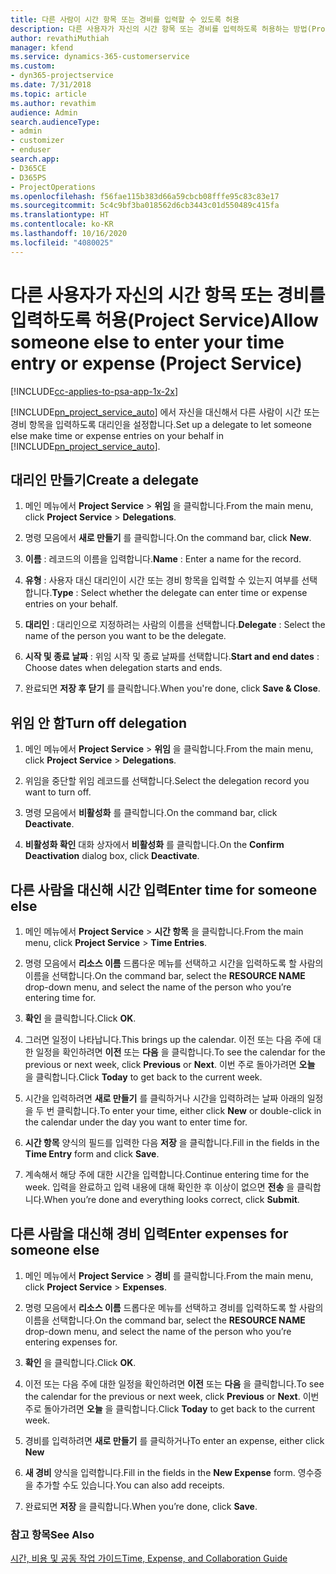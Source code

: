 ```yaml
---
title: 다른 사람이 시간 항목 또는 경비를 입력할 수 있도록 허용
description: 다른 사용자가 자신의 시간 항목 또는 경비를 입력하도록 허용하는 방법(Project Service)
author: revathiMuthiah
manager: kfend
ms.service: dynamics-365-customerservice
ms.custom:
- dyn365-projectservice
ms.date: 7/31/2018
ms.topic: article
ms.author: revathim
audience: Admin
search.audienceType:
- admin
- customizer
- enduser
search.app:
- D365CE
- D365PS
- ProjectOperations
ms.openlocfilehash: f56fae115b383d66a59cbcb08fffe95c83c83e17
ms.sourcegitcommit: 5c4c9bf3ba018562d6cb3443c01d550489c415fa
ms.translationtype: HT
ms.contentlocale: ko-KR
ms.lasthandoff: 10/16/2020
ms.locfileid: "4080025"
---
```

# <a name="allow-someone-else-to-enter-your-time-entry-or-expense-project-service"></a><span data-ttu-id="08870-103">다른 사용자가 자신의 시간 항목 또는 경비를 입력하도록 허용(Project Service)</span><span class="sxs-lookup"><span data-stu-id="08870-103">Allow someone else to enter your time entry or expense (Project Service)</span></span>

[!INCLUDE[cc-applies-to-psa-app-1x-2x](../includes/cc-applies-to-psa-app-1x-2x.md)]

<span data-ttu-id="08870-104">[!INCLUDE[pn_project_service_auto](../includes/pn-project-service-auto.md)] 에서 자신을 대신해서 다른 사람이 시간 또는 경비 항목을 입력하도록 대리인을 설정합니다.</span><span class="sxs-lookup"><span data-stu-id="08870-104">Set up a delegate to let someone else make time or expense entries on your behalf in [!INCLUDE[pn_project_service_auto](../includes/pn-project-service-auto.md)].</span></span>  
  
## <a name="create-a-delegate"></a><span data-ttu-id="08870-105">대리인 만들기</span><span class="sxs-lookup"><span data-stu-id="08870-105">Create a delegate</span></span>  
  
1.  <span data-ttu-id="08870-106">메인 메뉴에서 **Project Service** > **위임** 을 클릭합니다.</span><span class="sxs-lookup"><span data-stu-id="08870-106">From the main menu, click **Project Service** > **Delegations**.</span></span>  
  
2.  <span data-ttu-id="08870-107">명령 모음에서 **새로 만들기** 를 클릭합니다.</span><span class="sxs-lookup"><span data-stu-id="08870-107">On the command bar, click **New**.</span></span>  
  
3. <span data-ttu-id="08870-108">**이름** : 레코드의 이름을 입력합니다.</span><span class="sxs-lookup"><span data-stu-id="08870-108">**Name** : Enter a name for the record.</span></span>  
  
4. <span data-ttu-id="08870-109">**유형** : 사용자 대신 대리인이 시간 또는 경비 항목을 입력할 수 있는지 여부를 선택합니다.</span><span class="sxs-lookup"><span data-stu-id="08870-109">**Type** : Select whether the delegate can enter time or expense entries on your behalf.</span></span>  
  
5. <span data-ttu-id="08870-110">**대리인** : 대리인으로 지정하려는 사람의 이름을 선택합니다.</span><span class="sxs-lookup"><span data-stu-id="08870-110">**Delegate** : Select the name of the person you want to be the delegate.</span></span>  
  
6. <span data-ttu-id="08870-111">**시작 및 종료 날짜** : 위임 시작 및 종료 날짜를 선택합니다.</span><span class="sxs-lookup"><span data-stu-id="08870-111">**Start and end dates** : Choose dates when delegation starts and ends.</span></span>  
  
7.  <span data-ttu-id="08870-112">완료되면 **저장 후 닫기** 를 클릭합니다.</span><span class="sxs-lookup"><span data-stu-id="08870-112">When you're done, click **Save & Close**.</span></span>  
  
## <a name="turn-off-delegation"></a><span data-ttu-id="08870-113">위임 안 함</span><span class="sxs-lookup"><span data-stu-id="08870-113">Turn off delegation</span></span>  
  
1.  <span data-ttu-id="08870-114">메인 메뉴에서 **Project Service** > **위임** 을 클릭합니다.</span><span class="sxs-lookup"><span data-stu-id="08870-114">From the main menu, click **Project Service** > **Delegations**.</span></span>  
  
2.  <span data-ttu-id="08870-115">위임을 중단할 위임 레코드를 선택합니다.</span><span class="sxs-lookup"><span data-stu-id="08870-115">Select the delegation record you want to turn off.</span></span>  
  
3.  <span data-ttu-id="08870-116">명령 모음에서 **비활성화** 를 클릭합니다.</span><span class="sxs-lookup"><span data-stu-id="08870-116">On the command bar, click **Deactivate**.</span></span>  
  
4.  <span data-ttu-id="08870-117">**비활성화 확인** 대화 상자에서 **비활성화** 를 클릭합니다.</span><span class="sxs-lookup"><span data-stu-id="08870-117">On the **Confirm Deactivation** dialog box, click **Deactivate**.</span></span>  
  
## <a name="enter-time-for-someone-else"></a><span data-ttu-id="08870-118">다른 사람을 대신해 시간 입력</span><span class="sxs-lookup"><span data-stu-id="08870-118">Enter time for someone else</span></span>  
  
1.  <span data-ttu-id="08870-119">메인 메뉴에서 **Project Service** > **시간 항목** 을 클릭합니다.</span><span class="sxs-lookup"><span data-stu-id="08870-119">From the main menu, click **Project Service** > **Time Entries**.</span></span>  
  
2.  <span data-ttu-id="08870-120">명령 모음에서 **리소스 이름** 드롭다운 메뉴를 선택하고 시간을 입력하도록 할 사람의 이름을 선택합니다.</span><span class="sxs-lookup"><span data-stu-id="08870-120">On the command bar, select the **RESOURCE NAME** drop-down menu, and select the name of the person who you’re entering time for.</span></span>  
  
3.  <span data-ttu-id="08870-121">**확인** 을 클릭합니다.</span><span class="sxs-lookup"><span data-stu-id="08870-121">Click **OK**.</span></span>  
  
4.  <span data-ttu-id="08870-122">그러면 일정이 나타납니다.</span><span class="sxs-lookup"><span data-stu-id="08870-122">This brings up the calendar.</span></span> <span data-ttu-id="08870-123">이전 또는 다음 주에 대한 일정을 확인하려면 **이전** 또는 **다음** 을 클릭합니다.</span><span class="sxs-lookup"><span data-stu-id="08870-123">To see the calendar for the previous or next week, click **Previous** or **Next**.</span></span> <span data-ttu-id="08870-124">이번 주로 돌아가려면 **오늘** 을 클릭합니다.</span><span class="sxs-lookup"><span data-stu-id="08870-124">Click **Today** to get back to the current week.</span></span>  
  
5.  <span data-ttu-id="08870-125">시간을 입력하려면 **새로 만들기** 를 클릭하거나 시간을 입력하려는 날짜 아래의 일정을 두 번 클릭합니다.</span><span class="sxs-lookup"><span data-stu-id="08870-125">To enter your time, either click **New** or double-click in the calendar under the day you want to enter time for.</span></span>  
  
6.  <span data-ttu-id="08870-126">**시간 항목** 양식의 필드를 입력한 다음 **저장** 을 클릭합니다.</span><span class="sxs-lookup"><span data-stu-id="08870-126">Fill in the fields in the **Time Entry** form and click **Save**.</span></span>  
  
7.  <span data-ttu-id="08870-127">계속해서 해당 주에 대한 시간을 입력합니다.</span><span class="sxs-lookup"><span data-stu-id="08870-127">Continue entering time for the week.</span></span> <span data-ttu-id="08870-128">입력을 완료하고 입력 내용에 대해 확인한 후 이상이 없으면 **전송** 을 클릭합니다.</span><span class="sxs-lookup"><span data-stu-id="08870-128">When you’re done and everything looks correct, click **Submit**.</span></span>  
  
## <a name="enter-expenses-for-someone-else"></a><span data-ttu-id="08870-129">다른 사람을 대신해 경비 입력</span><span class="sxs-lookup"><span data-stu-id="08870-129">Enter expenses for someone else</span></span>  
  
1.  <span data-ttu-id="08870-130">메인 메뉴에서 **Project Service** > **경비** 를 클릭합니다.</span><span class="sxs-lookup"><span data-stu-id="08870-130">From the main menu, click **Project Service** > **Expenses**.</span></span>  
  
2.  <span data-ttu-id="08870-131">명령 모음에서 **리소스 이름** 드롭다운 메뉴를 선택하고 경비를 입력하도록 할 사람의 이름을 선택합니다.</span><span class="sxs-lookup"><span data-stu-id="08870-131">On the command bar, select the **RESOURCE NAME** drop-down menu, and select the name of the person who you’re entering expenses for.</span></span>  
  
3.  <span data-ttu-id="08870-132">**확인** 을 클릭합니다.</span><span class="sxs-lookup"><span data-stu-id="08870-132">Click **OK**.</span></span>  
  
4.  <span data-ttu-id="08870-133">이전 또는 다음 주에 대한 일정을 확인하려면 **이전** 또는 **다음** 을 클릭합니다.</span><span class="sxs-lookup"><span data-stu-id="08870-133">To see the calendar for the previous or next week, click **Previous** or **Next**.</span></span> <span data-ttu-id="08870-134">이번 주로 돌아가려면 **오늘** 을 클릭합니다.</span><span class="sxs-lookup"><span data-stu-id="08870-134">Click **Today** to get back to the current week.</span></span>  
  
5.  <span data-ttu-id="08870-135">경비를 입력하려면 **새로 만들기** 를 클릭하거나</span><span class="sxs-lookup"><span data-stu-id="08870-135">To enter an expense, either click **New**</span></span>  
  
6.  <span data-ttu-id="08870-136">**새 경비** 양식을 입력합니다.</span><span class="sxs-lookup"><span data-stu-id="08870-136">Fill in the fields in the **New Expense** form.</span></span> <span data-ttu-id="08870-137">영수증을 추가할 수도 있습니다.</span><span class="sxs-lookup"><span data-stu-id="08870-137">You can also add receipts.</span></span>  
  
7.  <span data-ttu-id="08870-138">완료되면 **저장** 을 클릭합니다.</span><span class="sxs-lookup"><span data-stu-id="08870-138">When you’re done, click **Save**.</span></span>  
  
### <a name="see-also"></a><span data-ttu-id="08870-139">참고 항목</span><span class="sxs-lookup"><span data-stu-id="08870-139">See Also</span></span>  
 [<span data-ttu-id="08870-140">시간, 비용 및 공동 작업 가이드</span><span class="sxs-lookup"><span data-stu-id="08870-140">Time, Expense, and Collaboration Guide</span></span>](../psa/time-expense-collaboration-guide.md)
